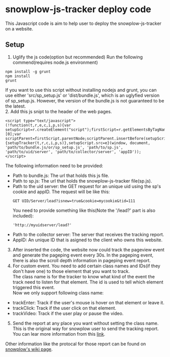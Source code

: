 # snowplow-js-tracker deploy code  

This Javascript code is aim to help user to deploy the snowplow-js-tracker on a website. 

## Setup
1. Uglify the js code(option but recommended)
Run the following commend(requires node.js environment)
```
npm install -g grunt
npm install
grunt
```
  If you want to use this script without installing nodejs and grunt, you can use either 'src/sp_setup.js' or 'dist/bundle.js', which is an uglyfied version of sp_setup.js. However, the version of the bundle.js is not guaranteed to be the latest.  
2. Add this js snipt to the header of the web pages.
```
<script type="text/javascript">
(!function(t,r,e,c,i,p,s){var setupScript=r.createElement("script");firstScript=r.getElementsByTagName("script")[0];var scriptParent=firstScript.parentNode;scriptParent.insertBefore(setupScript,firstScript);setupScript.async=1;setupScript.onload=function(){setupTracker(t,r,c,i,p,s)},setupScript.src=e}(window, document, 'path/to/bundle.js/or/sp_setup.js', 'path/to/sp.js', 'path/to/uid/server', 'path/to/collector/server', 'appID'));
</script> 
```
The following information need to be provided:
  * Path to bundle.js: The url that holds this js file.
  * Path to sp.js: The url that holds the snowplow-js-tracker file(sp.js).
  * Path to the uid server: the GET request for an unique uid using the sp's cookie and appID.
      The request will be like this:
      ```
      GET UID/Server/lead?isnew=true&cookie=mycookie&tid=111
      ```
      You need to provide something like this(Note the '/lead?' part is also included):
      ```
      'http://myuidserver/lead?'
      ```
  * Path to the collector server: The server that receives the tracking report.
  * AppID: An unique ID that is asigned to the client who owns this website.
3. After inserted the code, the website now could track the pageview event and generate the pageping event every 30s. In the pageping event, there is also the scroll depth information in pageping event report.  
4. For custom event. You need to add certain class names and IDs(if they don't have one) to those element that you want to track.  
The class name is for the tracker to know what kind of the event the track need to listen for that element. The id is used to tell which element triggered this event.  
Now we only support following class name:
  * trackEnter: Track if the user's mouse is hover on that element or leave it.
  * trackClick: Track if the user click on that element.
  * trackVideo: Track if the user play or pause the video.
5. Send the report at any place you want without setting the class name.
This is the original way for snowplow user to send the tracking report. You can lear more information from this [link](https://github.com/snowplow/snowplow/wiki/2-Specific-event-tracking-with-the-Javascript-tracker).

Other information like the protocal for those report can be found on [snowplow's wiki page](https://github.com/snowplow/snowplow/wiki/snowplow-tracker-protocol).

